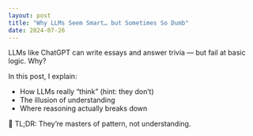 ```yaml
---
layout: post
title: "Why LLMs Seem Smart… but Sometimes So Dumb"
date: 2024-07-26
---
```


LLMs like ChatGPT can write essays and answer trivia — but fail at basic logic. Why?

In this post, I explain:
- How LLMs really “think” (hint: they don’t)
- The illusion of understanding
- Where reasoning actually breaks down

🧠 TL;DR: They’re masters of pattern, not understanding.
